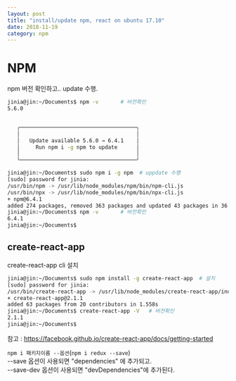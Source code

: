 ```yaml
---
layout: post
title: "install/update npm, react on ubuntu 17.10"
date: 2018-11-19
category: npm
---
```


# NPM

npm 버전 확인하고.. update 수행. 

```bash
jinia@jin:~/Documents$ npm -v       # 버전확인
5.6.0


   ╭─────────────────────────────────────╮
   │                                     │
   │   Update available 5.6.0 → 6.4.1    │
   │     Run npm i -g npm to update      │
   │                                     │
   ╰─────────────────────────────────────╯

jinia@jin:~/Documents$ sudo npm i -g npm  # uppdate 수행
[sudo] password for jinia:
/usr/bin/npm -> /usr/lib/node_modules/npm/bin/npm-cli.js
/usr/bin/npx -> /usr/lib/node_modules/npm/bin/npx-cli.js
+ npm@6.4.1
added 274 packages, removed 363 packages and updated 43 packages in 36.41s
jinia@jin:~/Documents$ npm -v       # 버전확인
6.4.1
jinia@jin:~/Documents$
```

## create-react-app

create-react-app cli 설치

```bash
jinia@jin:~/Documents$ sudo npm install -g create-react-app  # 설치
[sudo] password for jinia:
/usr/bin/create-react-app -> /usr/lib/node_modules/create-react-app/index.js
+ create-react-app@2.1.1
added 63 packages from 20 contributors in 1.558s
jinia@jin:~/Documents$ create-react-app -V   # 버전확인
2.1.1
jinia@jin:~/Documents$
```

참고 : https://facebook.github.io/create-react-app/docs/getting-started

`npm i 패키지이름 --옵션`(`npm i redux --save`)  
--save 옵션이 사용되면 "dependencies" 에 추가되고.  
--save-dev 옵션이 사용되면 "devDependencies"에 추가된다.

 